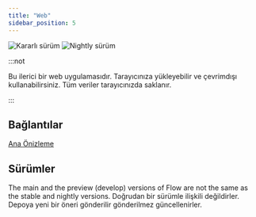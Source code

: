 ```yaml
---
title: "Web"
sidebar_position: 5
---
```


![Kararlı sürüm](https://img.shields.io/badge/dynamic/yaml?color=c4840d&label=Stable&query=%24.version&url=https%3A%2F%2Fraw.githubusercontent.com%2FLinwoodDev%2FFlow%2Fstable%2Fapp%2Fpubspec.yaml&style=for-the-badge) ![Nightly sürüm](https://img.shields.io/badge/dynamic/yaml?color=f7d28c&label=Nightly&query=%24.version&url=https%3A%2F%2Fraw.githubusercontent.com%2FLinwoodDev%2FFlow%2Fnightly%2Fapp%2Fpubspec.yaml&style=for-the-badge)

:::not

Bu ilerici bir web uygulamasıdır. Tarayıcınıza yükleyebilir ve çevrimdışı kullanabilirsiniz. Tüm veriler tarayıcınızda saklanır.

:::


## Bağlantılar

<div className="row margin-bottom--lg padding--sm">
<a className="button button--outline button--info button--lg margin--sm" href="https://web.flow.linwood.dev">
  Ana
</a>
<a className="button button--outline button--danger button--lg margin--sm" href="https://preview.flow.linwood.dev">
  Önizleme
</a>
</div>

## Sürümler

The main and the preview (develop) versions of Flow are not the same as the stable and nightly versions. Doğrudan bir sürümle ilişkili değildirler. Depoya yeni bir öneri gönderilir gönderilmez güncellenirler.
